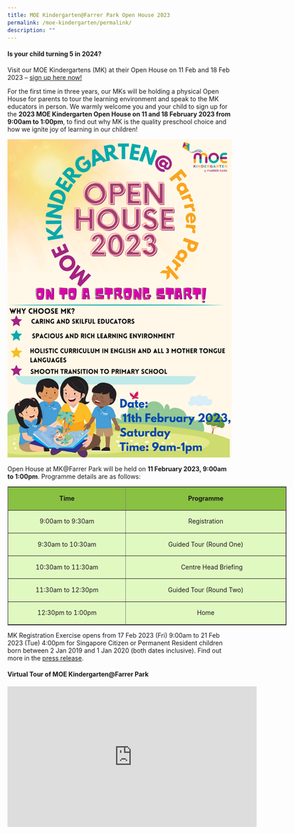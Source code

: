 ```yaml
---
title: MOE Kindergarten@Farrer Park Open House 2023
permalink: /moe-kindergarten/permalink/
description: ""
---
```

#### Is your child turning 5 in 2024?

Visit our MOE Kindergartens (MK) at their Open House on 11 Feb and 18 Feb 2023 – <a href="https://www.eventbrite.com/e/2023-mk-open-house-tickets-505734434307?utm-campaign=social&utm-content=attendeeshare&utm-medium=discovery&utm-term=listing&utm-source=cp&aff=escb" target="_blank">sign up here now! </a>

For the first time in three years, our MKs will be holding a physical Open House for parents to tour the learning environment and speak to the MK educators in person. We warmly welcome you and your child to sign up for the **2023 MOE Kindergarten Open House on 11 and 18 February 2023 from 9:00am to 1:00pm**, to find out why MK is the quality preschool choice and how we ignite joy of learning in our children! 

![](/images/MK/Copy%20of%20Yellow%20Kids%20Welcome%20to%20School%20Poster%20(2).png)

Open House at MK@Farrer Park will be held on **11 February 2023, 9:00am to 1:00pm**.
Programme details are as follows:
<center>
<table border="1" cellpadding="0" style="width:627px;" width="627">
	<tbody>
		<tr>
			<td bgcolor="89c142" style="width:262px;height:37px;">
			<p align="center"><strong>Time</strong></p>
			</td>
			<td bgcolor="89c142" style="width:360px;height:37px;">
			<p align="center"><strong>Programme</strong></p>
			</td>
		</tr>
		<tr>
			<td bgcolor="e0f9c1" style="width:262px;height:39px;">
			<p align="center">9:00am to 9:30am</p>
			</td>
			<td bgcolor="e0f9c1" style="width:360px;height:39px;">
			<p align="center">Registration</p>
			</td>
		</tr>
		<tr>
			<td bgcolor="e0f9c1" style="width:262px;height:37px;">
			<p align="center">9:30am to 10:30am</p>
			</td>
			<td bgcolor="e0f9c1" style="width:360px;height:37px;">
			<p align="center">Guided Tour (Round One)</p>
			</td>
		</tr>
		<tr>
			<td bgcolor="e0f9c1" style="width:262px;height:39px;">
			<p align="center">10:30am to 11:30am</p>
			</td>
			<td bgcolor="e0f9c1" style="width:360px;height:39px;">
			<p>&nbsp;&nbsp;&nbsp;&nbsp;&nbsp;&nbsp;&nbsp;&nbsp;&nbsp;&nbsp;&nbsp; &nbsp;&nbsp;&nbsp;&nbsp;&nbsp;&nbsp;&nbsp;&nbsp;&nbsp;&nbsp;&nbsp;&nbsp;&nbsp;&nbsp;&nbsp;&nbsp;&nbsp;&nbsp;&nbsp;Centre Head Briefing</p>
			</td>
		</tr>
		<tr>
			<td bgcolor="e0f9c1" style="width:262px;height:37px;">
			<p align="center">11:30am to 12:30pm</p>
			</td>
			<td bgcolor="e0f9c1" style="width:360px;height:37px;">
			<p align="center">Guided Tour (Round Two)</p>
			</td>
		</tr>
		<tr>
			<td bgcolor="e0f9c1" style="width:262px;height:37px;">
			<p align="center">12:30pm to 1:00pm</p>
			</td>
			<td bgcolor="e0f9c1" style="width:360px;height:37px;">
			<p align="center">Home</p>
			</td>
		</tr>
	</tbody>
</table>
</center>
MK Registration Exercise opens from 17 Feb 2023 (Fri) 9:00am to 21 Feb 2023 (Tue) 4:00pm for Singapore Citizen or Permanent Resident children born between 2 Jan 2019 and 1 Jan 2020 (both dates inclusive). Find out more in the <a href="https://www.moe.gov.sg/news/press-releases/20230118-2023-moe-kindergarten-open-house-and-registration-exercise" target="_blank">press release</a>.

#### Virtual Tour of MOE Kindergarten@Farrer Park
<center>
<iframe width="560" height="315" src="https://www.youtube.com/embed/1Opt5vLTyOs" title="YouTube video player" frameborder="0" allow="accelerometer; autoplay; clipboard-write; encrypted-media; gyroscope; picture-in-picture; web-share" allowfullscreen></iframe>
</center>